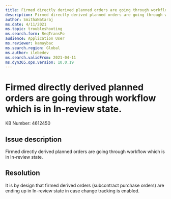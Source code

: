 ```yaml
---
title: Firmed directly derived planned orders are going through workflow which is in In-review state.
description: Firmed directly derived planned orders are going through workflow which is in In-review state.
author: SmithaNataraj
ms.date: 4/11/2021
ms.topic: troubleshooting
ms.search.form: ReqTransPo
audience: Application User
ms.reviewer: kamaybac
ms.search.region: Global
ms.author: ilebedev
ms.search.validFrom: 2021-04-11
ms.dyn365.ops.version: 10.0.19
---
```


# Firmed directly derived planned orders are going through workflow which is in In-review state.

KB Number: 4612450

## Issue description

Firmed directly derived planned orders are going through workflow which is in In-review state.

## Resolution

It is by design that firmed derived orders (subcontract purchase orders) are ending up in In-review state in case change tracking is enabled.
